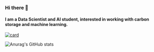 ### Hi there 👋
#### I am a Data Scientist and AI student, interested in working with carbon storage and machine learning.

[![card](https://github-readme-stats.vercel.app/api?username=adriel1ft&theme=merko)](https://github.com/iuricode/)

![Anurag's GitHub stats](https://github-readme-stats.vercel.app/api?username=anuraghazra&show_icons=true)
